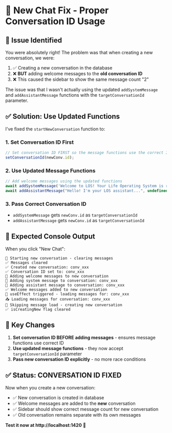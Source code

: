 # 🔧 New Chat Fix - Proper Conversation ID Usage

## 🎯 **Issue Identified**

You were absolutely right! The problem was that when creating a new conversation, we were:

1. ✅ Creating a new conversation in the database
2. ❌ **BUT** adding welcome messages to the **old conversation ID**
3. ❌ This caused the sidebar to show the same message count "2"

The issue was that I wasn't actually using the updated `addSystemMessage` and `addAssistantMessage` functions with the `targetConversationId` parameter.

## ✅ **Solution: Use Updated Functions**

I've fixed the `startNewConversation` function to:

### 1. **Set Conversation ID First**
```typescript
// Set conversation ID FIRST so the message functions use the correct ID
setConversationId(newConv.id);
```

### 2. **Use Updated Message Functions**
```typescript
// Add welcome messages using the updated functions
await addSystemMessage('Welcome to LOS! Your Life Operating System is ready.', newConv.id);
await addAssistantMessage("Hello! I'm your LOS assistant...", undefined, newConv.id);
```

### 3. **Pass Correct Conversation ID**
- `addSystemMessage` gets `newConv.id` as `targetConversationId`
- `addAssistantMessage` gets `newConv.id` as `targetConversationId`

## 🧪 **Expected Console Output**

When you click "New Chat":
```
🔄 Starting new conversation - clearing messages
✅ Messages cleared
✅ Created new conversation: conv_xxx
✅ Conversation ID set to: conv_xxx
📝 Adding welcome messages to new conversation
🔧 Adding system message to conversation: conv_xxx
🤖 Adding assistant message to conversation: conv_xxx
✅ Welcome messages added to new conversation
🔄 useEffect triggered - loading messages for: conv_xxx
📥 Loading messages for conversation: conv_xxx
🚫 Skipping message load - creating new conversation
✅ isCreatingNew flag cleared
```

## 🎯 **Key Changes**

1. **Set conversation ID BEFORE adding messages** - ensures message functions use correct ID
2. **Use updated message functions** - they now accept `targetConversationId` parameter
3. **Pass new conversation ID explicitly** - no more race conditions

## ✅ **Status: CONVERSATION ID FIXED**

Now when you create a new conversation:
- ✅ New conversation is created in database
- ✅ Welcome messages are added to the **new** conversation
- ✅ Sidebar should show correct message count for new conversation
- ✅ Old conversation remains separate with its own messages

**Test it now at http://localhost:1420** 🚀
